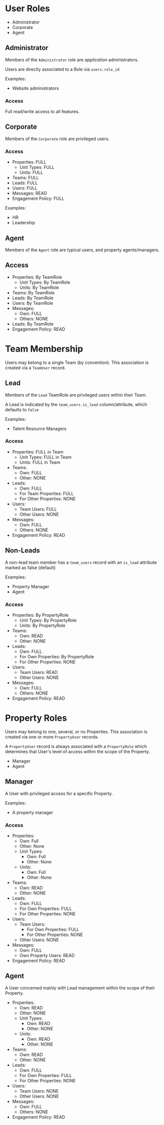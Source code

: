 # User Roles

* Administrator
* Corporate
* Agent

## Administrator

Members of the `Administrator` role are _application_ administrators.

Users are directly associated to a Role via `users.role_id`

Examples:
* Website administrators

### Access

Full read/write access to all features.

## Corporate

Members of the `Corporate` role are privileged users.

### Access

* Properties: FULL
  * Unit Types: FULL
  * Units: FULL
* Teams: FULL
* Leads: FULL
* Users: FULL
* Messages: READ
* Engagement Policy: FULL

Examples:
* HR
* Leadership

## Agent

Members of the `Agent` role are typical users, and property agents/managers.

## Access

* Properties: By TeamRole
  * Unit Types: By TeamRole
  * Units: By TeamRole
* Teams: By TeamRole
* Leads: By TeamRole
* Users: By TeamRole
* Messages:
  * Own: FULL
  * Others: NONE
* Leads: By TeamRole
* Engagement Policy: READ

# Team Membership

Users may belong to a single Team (by convention). This association is created via a
`TeamUser` record.

## Lead

Members of the `Lead` TeamRole are privileged users within their Team.

A Lead is indicated by the `team_users.is_lead` column/attribute, which defaults to `false`

Examples:
* Talent Resource Managers

### Access

* Properties: FULL in Team
  * Unit Types: FULL in Team
  * Units: FULL in Team
* Teams:
  * Own: FULL
  * Other: NONE
* Leads:
  * Own: FULL
  * For Team Properties: FULL
  * For Other Properties: NONE
* Users:
  * Team Users: FULL
  * Other Users: NONE
* Messages:
  * Own: FULL
  * Others: NONE
* Engagement Policy: READ

## Non-Leads

A non-lead team member has a `team_users` record with an `is_lead` attribute marked as false (default)

Examples:
* Property Manager
* Agent

### Access

* Properties: By PropertyRole
  * Unit Types: By PropertyRole
  * Units: By PropertyRole
* Teams:
  * Own: READ
  * Other: NONE
* Leads:
  * Own: FULL
  * For Own Properties: By PropertyRole
  * For Other Properties: NONE
* Users:
  * Team Users: READ
  * Other Users: NONE
* Messages:
  * Own: FULL
  * Others: NONE
* Engagement Policy: READ

# Property Roles

Users may belong to one, several, or no Properties. This association is created via
 one or more `PropertyUser` records.

A `PropertyUser` record is always associated with a `PropertyRole` which determines that
User's level of access within the scope of the Property.

* Manager
* Agent

## Manager

A User with privileged access for a specific Property.

Examples:
* A property manager

### Access

* Properties:
  * Own: Full
  * Other: None
  * Unit Types:
    * Own: Full
    * Other: None
  * Units:
    * Own: Full
    * Other: None
* Teams:
  * Own: READ
  * Other: NONE
* Leads:
  * Own: FULL
  * For Own Properties: FULL
  * For Other Properties: NONE
* Users:
  * Team Users:
    * For Own Properties: FULL
    * For Other Properties: NONE
  * Other Users: NONE
* Messages:
  * Own: FULL
  * Own Property Users: READ
* Engagement Policy: READ

## Agent

A User concerned mainly with Lead management within the scope of their Property.

* Properties:
  * Own: READ
  * Other: NONE
  * Unit Types:
    * Own: READ
    * Other: NONE
  * Units:
    * Own: READ
    * Other: NONE
* Teams:
  * Own: READ
  * Other: NONE
* Leads:
  * Own: FULL
  * For Own Properties: FULL
  * For Other Properties: NONE
* Users:
  * Team Users: NONE
  * Other Users: NONE
* Messages:
  * Own: FULL
  * Others: NONE
* Engagement Policy: READ
